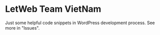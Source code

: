 # LetWeb Team VietNam

Just some helpful code snippets in WordPress development process. See more in "Issues".
